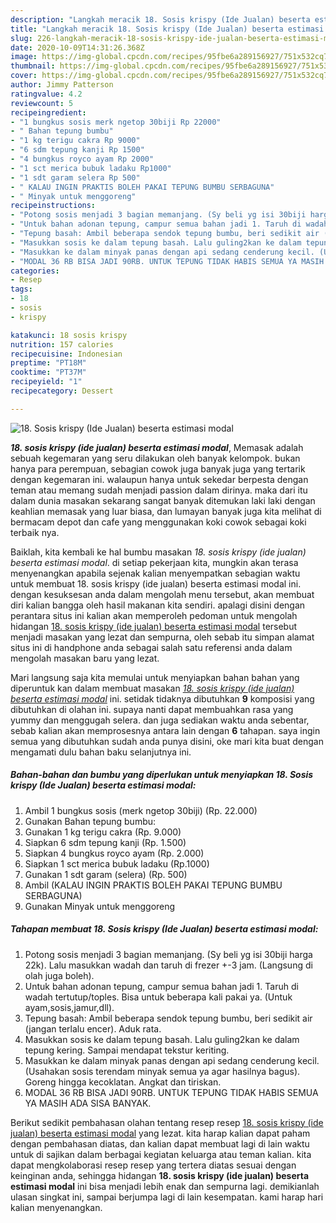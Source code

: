 ```yaml
---
description: "Langkah meracik 18. Sosis krispy (Ide Jualan) beserta estimasi modal Lezat"
title: "Langkah meracik 18. Sosis krispy (Ide Jualan) beserta estimasi modal Lezat"
slug: 226-langkah-meracik-18-sosis-krispy-ide-jualan-beserta-estimasi-modal-lezat
date: 2020-10-09T14:31:26.368Z
image: https://img-global.cpcdn.com/recipes/95fbe6a289156927/751x532cq70/18-sosis-krispy-ide-jualan-beserta-estimasi-modal-foto-resep-utama.jpg
thumbnail: https://img-global.cpcdn.com/recipes/95fbe6a289156927/751x532cq70/18-sosis-krispy-ide-jualan-beserta-estimasi-modal-foto-resep-utama.jpg
cover: https://img-global.cpcdn.com/recipes/95fbe6a289156927/751x532cq70/18-sosis-krispy-ide-jualan-beserta-estimasi-modal-foto-resep-utama.jpg
author: Jimmy Patterson
ratingvalue: 4.2
reviewcount: 5
recipeingredient:
- "1 bungkus sosis merk ngetop 30biji Rp 22000"
- " Bahan tepung bumbu"
- "1 kg terigu cakra Rp 9000"
- "6 sdm tepung kanji Rp 1500"
- "4 bungkus royco ayam Rp 2000"
- "1 sct merica bubuk ladaku Rp1000"
- "1 sdt garam selera Rp 500"
- " KALAU INGIN PRAKTIS BOLEH PAKAI TEPUNG BUMBU SERBAGUNA"
- " Minyak untuk menggoreng"
recipeinstructions:
- "Potong sosis menjadi 3 bagian memanjang. (Sy beli yg isi 30biji harga 22k). Lalu masukkan wadah dan taruh di frezer +-3 jam. (Langsung di olah juga boleh)."
- "Untuk bahan adonan tepung, campur semua bahan jadi 1. Taruh di wadah tertutup/toples. Bisa untuk beberapa kali pakai ya. (Untuk ayam,sosis,jamur,dll)."
- "Tepung basah: Ambil beberapa sendok tepung bumbu, beri sedikit air (jangan terlalu encer). Aduk rata."
- "Masukkan sosis ke dalam tepung basah. Lalu guling2kan ke dalam tepung kering. Sampai mendapat tekstur keriting."
- "Masukkan ke dalam minyak panas dengan api sedang cenderung kecil. (Usahakan sosis terendam minyak semua ya agar hasilnya bagus). Goreng hingga kecoklatan. Angkat dan tiriskan."
- "MODAL 36 RB BISA JADI 90RB. UNTUK TEPUNG TIDAK HABIS SEMUA YA MASIH ADA SISA BANYAK."
categories:
- Resep
tags:
- 18
- sosis
- krispy

katakunci: 18 sosis krispy 
nutrition: 157 calories
recipecuisine: Indonesian
preptime: "PT18M"
cooktime: "PT37M"
recipeyield: "1"
recipecategory: Dessert

---
```



![18. Sosis krispy (Ide Jualan) beserta estimasi modal](https://img-global.cpcdn.com/recipes/95fbe6a289156927/751x532cq70/18-sosis-krispy-ide-jualan-beserta-estimasi-modal-foto-resep-utama.jpg)

<b><i>18. sosis krispy (ide jualan) beserta estimasi modal</i></b>, Memasak adalah sebuah kegemaran yang seru dilakukan oleh banyak kelompok. bukan hanya para perempuan, sebagian cowok juga banyak juga yang tertarik dengan kegemaran ini. walaupun hanya untuk sekedar berpesta dengan teman atau memang sudah menjadi passion dalam dirinya. maka dari itu dalam dunia masakan sekarang sangat banyak ditemukan laki laki dengan keahlian memasak yang luar biasa, dan lumayan banyak juga kita melihat di bermacam depot dan cafe yang menggunakan koki cowok sebagai koki terbaik nya.

Baiklah, kita kembali ke hal bumbu masakan <i>18. sosis krispy (ide jualan) beserta estimasi modal</i>. di setiap pekerjaan kita, mungkin akan terasa menyenangkan apabila sejenak kalian menyempatkan sebagian waktu untuk membuat 18. sosis krispy (ide jualan) beserta estimasi modal ini. dengan kesuksesan anda dalam mengolah menu tersebut, akan membuat diri kalian bangga oleh hasil makanan kita sendiri. apalagi disini dengan perantara situs ini kalian akan memperoleh pedoman untuk mengolah hidangan <u>18. sosis krispy (ide jualan) beserta estimasi modal</u> tersebut menjadi masakan yang lezat dan sempurna, oleh sebab itu simpan alamat situs ini di handphone anda sebagai salah satu referensi anda dalam mengolah masakan baru yang lezat.




Mari langsung saja kita memulai untuk menyiapkan bahan bahan yang diperuntuk kan dalam membuat masakan <u><i>18. sosis krispy (ide jualan) beserta estimasi modal</i></u> ini. setidak tidaknya dibutuhkan <b>9</b> komposisi yang dibutuhkan di olahan ini. supaya nanti dapat membuahkan rasa yang yummy dan menggugah selera. dan juga sediakan waktu anda sebentar, sebab kalian akan memprosesnya antara lain dengan <b>6</b> tahapan. saya ingin semua yang dibutuhkan sudah anda punya disini, oke mari kita buat dengan mengamati dulu bahan baku selanjutnya ini.

<!--inarticleads1-->

##### Bahan-bahan dan bumbu yang diperlukan untuk menyiapkan 18. Sosis krispy (Ide Jualan) beserta estimasi modal:

1. Ambil 1 bungkus sosis (merk ngetop 30biji) (Rp. 22.000)
1. Gunakan  Bahan tepung bumbu:
1. Gunakan 1 kg terigu cakra (Rp. 9.000)
1. Siapkan 6 sdm tepung kanji (Rp. 1.500)
1. Siapkan 4 bungkus royco ayam (Rp. 2.000)
1. Siapkan 1 sct merica bubuk ladaku (Rp.1000)
1. Gunakan 1 sdt garam (selera) (Rp. 500)
1. Ambil  (KALAU INGIN PRAKTIS BOLEH PAKAI TEPUNG BUMBU SERBAGUNA)
1. Gunakan  Minyak untuk menggoreng




<!--inarticleads2-->

##### Tahapan membuat 18. Sosis krispy (Ide Jualan) beserta estimasi modal:

1. Potong sosis menjadi 3 bagian memanjang. (Sy beli yg isi 30biji harga 22k). Lalu masukkan wadah dan taruh di frezer +-3 jam. (Langsung di olah juga boleh).
1. Untuk bahan adonan tepung, campur semua bahan jadi 1. Taruh di wadah tertutup/toples. Bisa untuk beberapa kali pakai ya. (Untuk ayam,sosis,jamur,dll).
1. Tepung basah: Ambil beberapa sendok tepung bumbu, beri sedikit air (jangan terlalu encer). Aduk rata.
1. Masukkan sosis ke dalam tepung basah. Lalu guling2kan ke dalam tepung kering. Sampai mendapat tekstur keriting.
1. Masukkan ke dalam minyak panas dengan api sedang cenderung kecil. (Usahakan sosis terendam minyak semua ya agar hasilnya bagus). Goreng hingga kecoklatan. Angkat dan tiriskan.
1. MODAL 36 RB BISA JADI 90RB. UNTUK TEPUNG TIDAK HABIS SEMUA YA MASIH ADA SISA BANYAK.




Berikut sedikit pembahasan olahan tentang resep resep <u>18. sosis krispy (ide jualan) beserta estimasi modal</u> yang lezat. kita harap kalian dapat paham dengan pembahasan diatas, dan kalian dapat membuat lagi di lain waktu untuk di sajikan dalam berbagai kegiatan keluarga atau teman kalian. kita dapat mengkolaborasi resep resep yang tertera diatas sesuai dengan keinginan anda, sehingga hidangan <b>18. sosis krispy (ide jualan) beserta estimasi modal</b> ini bisa menjadi lebih enak dan sempurna lagi. demikianlah ulasan singkat ini, sampai berjumpa lagi di lain kesempatan. kami harap hari kalian menyenangkan.
